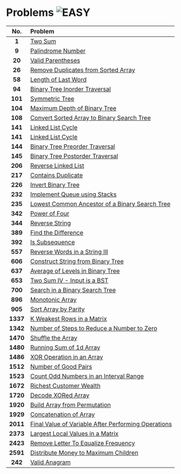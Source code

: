 # Problems ![EASY](https://img.shields.io/badge/-EASY-40c040?style=for-the-badge&logo=LeetCode&logoColor=white)

| **No.**  | **Problem**                                                                                                                     |
| :------: | :------------------------------------------------------------------------------------------------------------------------------ |
|  **1**   | [Two Sum](1.%20Two%20Sum/)                                                                                                      |
|  **9**   | [Palindrome Number](9.%20Palindrome%20Number/)                                                                                  |
|  **20**  | [Valid Parentheses](20.%20Valid%20Parentheses/)                                                                                 |
|  **26**  | [Remove Duplicates from Sorted Array](26.%20Remove%20Duplicates%20from%20Sorted%20Array/)                                       |
|  **58**  | [Length of Last Word](58.%20Length%20of%20Last%20Word/)                                                                         |
|  **94**  | [Binary Tree Inorder Traversal](94.%20Binary%20Tree%20Inorder%20Traversal/)                                                     |
| **101**  | [Symmetric Tree](101.%20Symmetric%20Tree/)                                                                                      |
| **104**  | [Maximum Depth of Binary Tree](104.%20Maximum%20Depth%20of%20Binary%20Tree/)                                                    |
| **108**  | [Convert Sorted Array to Binary Search Tree](108.%20Convert%20Sorted%20Array%20to%20Binary%20Search%20Tree/)                    |
| **141**  | [Linked List Cycle](141.%20Linked%20List%20Cycle/)                                                                              |
| **141**  | [Linked List Cycle](141.Linked%20List%20Cycle/)                                                                                 |
| **144**  | [Binary Tree Preorder Traversal](144.%20Binary%20Tree%20Preorder%20Traversal/)                                                  |
| **145**  | [Binary Tree Postorder Traversal](145.%20Binary%20Tree%20Postorder%20Traversal/)                                                |
| **206**  | [Reverse Linked List](206.%20Reverse%20Linked%20List/)                                                                          |
| **217**  | [Contains Duplicate](217.%20Contains%20Duplicate/)                                                                              |
| **226**  | [Invert Binary Tree](226.%20Invert%20Binary%20Tree/)                                                                            |
| **232**  | [Implement Queue using Stacks](232.%20Implement%20Queue%20using%20Stacks/)                                                      |
| **235**  | [Lowest Common Ancestor of a Binary Search Tree](235.%20Lowest%20Common%20Ancestor%20of%20a%20Binary%20Search%20Tree/)          |
| **342**  | [Power of Four](342.%20Power%20of%20Four/)                                                                                      |
| **344**  | [Reverse String](344.%20Reverse%20String/)                                                                                      |
| **389**  | [Find the Difference](389.%20Find%20the%20Difference/)                                                                          |
| **392**  | [Is Subsequence](392.%20Is%20Subsequence/)                                                                                      |
| **557**  | [Reverse Words in a String III](557.%20Reverse%20Words%20in%20a%20String%20III/)                                                |
| **606**  | [Construct String from Binary Tree](606.%20Construct%20String%20from%20Binary%20Tree/)                                          |
| **637**  | [Average of Levels in Binary Tree](637.%20Average%20of%20Levels%20in%20Binary%20Tree/)                                          |
| **653**  | [Two Sum IV - Input is a BST](653.%20Two%20Sum%20IV%20-%20Input%20is%20a%20BST/)                                                |
| **700**  | [Search in a Binary Search Tree](700.%20Search%20in%20a%20Binary%20Search%20Tree/)                                              |
| **896**  | [Monotonic Array](896.%20Monotonic%20Array/)                                                                                    |
| **905**  | [Sort Array by Parity](905.%20Sort%20Array%20by%20Parity/)                                                                      |
| **1337** | [K Weakest Rows in a Matrix](1337.%20K%20Weakest%20Rows%20in%20a%20Matrix/)                                                     |
| **1342** | [Number of Steps to Reduce a Number to Zero](1342.%20Number%20of%20Steps%20to%20Reduce%20a%20Number%20to%20Zero/)               |
| **1470** | [Shuffle the Array](1470.%20Shuffle%20the%20Array/)                                                                             |
| **1480** | [Running Sum of 1d Array](1480.%20Running%20Sum%20of%201d%20Array/)                                                             |
| **1486** | [XOR Operation in an Array](1486.%20XOR%20Operation%20in%20an%20Array/)                                                         |
| **1512** | [Number of Good Pairs](1512.%20Number%20of%20Good%20Pairs/)                                                                     |
| **1523** | [Count Odd Numbers in an Interval Range](1523.%20Count%20Odd%20Numbers%20in%20an%20Interval%20Range/)                           |
| **1672** | [Richest Customer Wealth](1672.%20Richest%20Customer%20Wealth/)                                                                 |
| **1720** | [Decode XORed Array](1720.%20Decode%20XORed%20Array/)                                                                           |
| **1920** | [Build Array from Permutation](1920.%20Build%20Array%20from%20Permutation/)                                                     |
| **1929** | [Concatenation of Array](1929.%20Concatenation%20of%20Array/)                                                                   |
| **2011** | [Final Value of Variable After Performing Operations](2011.%20Final%20Value%20of%20Variable%20After%20Performing%20Operations/) |
| **2373** | [Largest Local Values in a Matrix](2373.%20Largest%20Local%20Values%20in%20a%20Matrix/)                                         |
| **2423** | [Remove Letter To Equalize Frequency](2423.%20Remove%20Letter%20To%20Equalize%20Frequency/)                                     |
| **2591** | [Distribute Money to Maximum Children](2591.%20Distribute%20Money%20to%20Maximum%20Children/)                                   |
| **242** | [Valid Anagram](242.%20Valid%20Anagram/)                                   |
